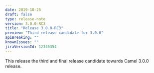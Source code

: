 ```yaml
---
date: 2019-10-25
draft: false 
type: release-note
version: 3.0.0-RC3
title: "Release 3.0.0-RC3"
preview: "Third release candidate for 3.0.0"
apiBreaking: ""
knownIssues: ""
jiraVersionId: 12346354
---
```


This release the third and final release candidate towards Camel 3.0.0 release.
